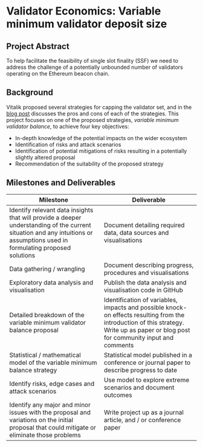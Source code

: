 # Validator Economics: Variable minimum validator deposit size
## Project Abstract
To help facilitate the feasibility of single slot finality (SSF) we need to address the challenge of a potentially unbounded number of validators operating on the Ethereum beacon chain.

## Background
Vitalik proposed several strategies for capping the validator set, and in the [blog post](https://notes.ethereum.org/@vbuterin/single_slot_finality) discusses the pros and cons of each of the strategies.
This project focuses on one of the proposed strategies, *variable minimum validator balance*, to achieve four key objectives:

- In-depth knowledge of the potential impacts on the wider ecosystem
- Identification of risks and attack scenarios
- Identification of potential mitigations of risks resulting in a potentially slightly altered proposal
- Recommendation of the suitability of the proposed strategy

## Milestones and Deliverables

| Milestone | Deliverable |
|-------------------------------------------------------|----------------------------------------------------|
| Identify relevant data insights that will provide a deeper understanding of the current situation and any intuitions or assumptions  used in formulating proposed solutions | Document detailing required data, data sources and visualisations|
| Data gathering / wrangling | Document describing progress, procedures and visualisations |
| Exploratory data analysis and visualisation | Publish the data analysis and visualisation code in GitHub |
| Detailed breakdown of the variable minimum validator balance proposal | Identification of variables, impacts and possible knock-on effects resulting from the introduction of this strategy. Write up as paper or blog post for community input and comments |
| Statistical / mathematical model of the variable minimum balance strategy | Statistical model published in a conference or journal paper to describe progress to date |
|Identify risks, edge cases and attack scenarios | Use model to explore extreme scenarios and document outcomes |
| Identify any major and minor issues with the proposal and variations on the initial proposal that could mitigate or eliminate those problems | Write project up as a journal article, and / or conference paper |
